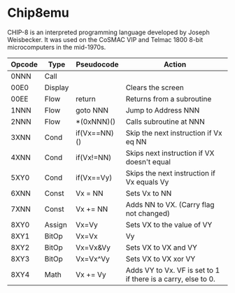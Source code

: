 # Chip8emu


CHIP-8 is an interpreted programming language developed by Joseph Weisbecker. It was used on the 
CoSMAC VIP and Telmac 1800 8-bit microcomputers in the mid-1970s. 


| Opcode | Type    | Pseudocode   | Action
|--------|---------|--------------|---------------------------------------------
| 0NNN   | Call    |              |
| 00E0   | Display |              | Clears the screen
| 00EE   | Flow    | return       | Returns from a subroutine
| 1NNN   | Flow    | goto NNN     | Jump to Address NNN
| 2NNN   | Flow    | \*(0xNNN)()  | Calls subroutine at NNN
| 3XNN   | Cond    | if(Vx==NN)() | Skip the next instruction if Vx eq NN
| 4XNN   | Cond    | if(Vx!=NN)   | Skips next instruction if VX doesn't equal
| 5XY0   | Cond    | if(Vx==Vy)   | Skips the next instruction if Vx equals Vy
| 6XNN   | Const   | Vx = NN      | Sets Vx to NN
| 7XNN   | Const   | Vx += NN     | Adds NN to VX. (Carry flag not changed)
| 8XY0   | Assign  | Vx=Vy        | Sets VX to the value of VY
| 8XY1   | BitOp   | Vx=Vx|Vy     | Sets VX to VX or VY
| 8XY2   | BitOp   | Vx=Vx&Vy     | Sets VX to VX and VY
| 8XY3   | BitOp   | Vx=Vx^Vy     | Sets VX to VX xor VY
| 8XY4   | Math    | Vx += Vy     | Adds VY to Vx. VF is set to 1 if there is a carry, else to 0.
